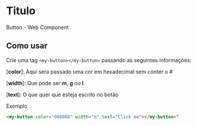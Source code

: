 # Titulo

Button - Web Component

## Como usar

Crie uma tag ```<my-button></my-button>``` passando as seguintes informações:

[**color**]: Aqui sera passado uma cor em hexadecimal sem conter o #

[**width**]: Que pode ser **m**, **g** ou **l**

[**text**]: O que quer que esteja escrito no botão

Exemplo
```html
<my-button color="008000" width="m" text="Click me"></my-button>"
```